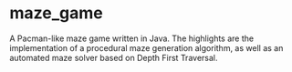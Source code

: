 # maze_game
A Pacman-like maze game written in Java. The highlights are the implementation of a procedural maze generation algorithm, as well as an automated maze solver based on Depth First Traversal.

